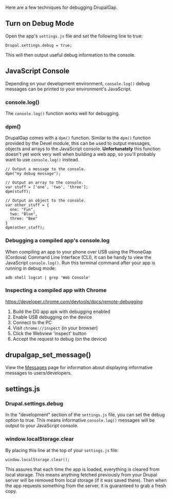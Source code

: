 Here are a few techniques for debugging DrupalGap.

## Turn on Debug Mode

Open the app's `settings.js` file and set the following line to true:

`Drupal.settings.debug = true;`

This will then output useful debug information to the console.

## JavaScript Console

Depending on your development environment, `console.log()` debug messages can be printed to your environment's JavaScript.

### console.log()

The `console.log()` function works well for debugging.

### dpm()

DrupalGap comes with a `dpm()` function. Similar to the `dpm()` function provided by the Devel module, this can be used to output messages, objects and arrays to the JavaScript console. **Unfortunately** this function doesn't yet work very well when building a web app, so you'll probably want to use `console.log()` instead.

```
// Output a message to the console.
dpm("my debug message");

// Output an array to the console.
var stuff = ['one', 'two', 'three'];
dpm(stuff);

// Output an object to the console.
var other_stuff = {
  one: "Fun",
  two: "Blue",
  three: "Bee"
}
dpm(other_stuff);
```

### Debugging a compiled app's console.log

When compiling an app to your phone over USB using the PhoneGap (Cordova) Command Line Interface (CLI), it can be handy to view the JavaScript `console.log()`. Run this terminal command after your app is running in debug mode:

`adb shell logcat | grep 'Web Console'`

### Inspecting a compiled app with Chrome

https://developer.chrome.com/devtools/docs/remote-debugging

1. Build the DG app apk with debugging enabled
2. Enable USB debugging on the device
3. Connect to the PC
4. Visit `chrome://inspect` (in your browser)
5. Click the Webview 'inspect' button
6. Accept the request to debug (on the device)

## drupalgap_set_message()

View the [Messages](../Widgets/Messages) page for information about displaying informative messages to users/developers.

## settings.js

### Drupal.settings.debug

In the "development" section of the `settings.js` file, you can set the debug option to true. This means informative `console.log()` messages will be output to your JavaScript console.

### window.localStorage.clear

By placing this line at the top of your `settings.js` file:

`window.localStorage.clear();`

This assures that each time the app is loaded, everything is cleared from local storage. This means anything fetched previously from your Drupal server will be removed from local storage (if it was saved there). Then when the app requests something from the server, it is guaranteed to grab a fresh copy.
